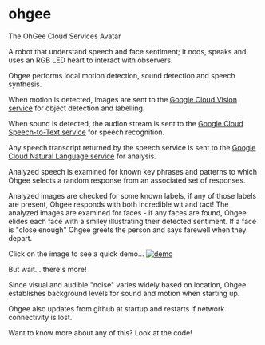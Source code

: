 # ohgee
The OhGee Cloud Services Avatar

A robot that understand speech and face sentiment; it nods, speaks and uses an RGB LED heart to interact with observers.

Ohgee performs local motion detection, sound detection and speech synthesis.

When motion is detected, images are sent to the [Google Cloud Vision service](https://cloud.google.com/vision/) for object detection and labelling.

When sound is detected, the audion stream is sent to the [Google Cloud Speech-to-Text service](https://cloud.google.com/speech-to-text/) for speech recognition.

Any speech transcript returned by the speech service is sent to the [Google Cloud Natural Language service](https://cloud.google.com/natural-language/) for analysis.

Analyzed speech is examined for known key phrases and patterns to which Ohgee selects a random response from an associated set of responses.

Analyzed images are checked for some known labels, if any of those labels are present, Ohgee responds with both incredible wit and tact!
The analyzed images are examined for faces - if any faces are found, Ohgee elides each face with a smiley illustrating their detected sentiment.
If a face is "close enough" Ohgee greets the person and says farewell when they depart.

Click on the image to see a quick demo...
[![demo](https://lh3.googleusercontent.com/T6kej9_cPDlSEd9RuixM6UfAnxD8Pn4kLtyg_F677h9dnkVcso314qCQtXiW7K5VIEyRATo-EFPbc4WX2Xl8VG_7bPn4D961hQTSD9dbOrtMporHQnpOHncr2e-oLg8B57IDEyb4fTmVGxK8vqjXDnppachEpghAH3_rr-hcVVWqQVJpJ8EI9cqRX13twzbzODYKb2m9ZLa4tdvgnOyym5mPU87Bz098QADv8DqgaEtCTxs4lVOE7mbAZgqv4X3G_z-o5e2ZVGOPvj13gdNQAJrl6GISkuVsPmTK9YQUE7L0rgLOD8FCmX1fvJfK4dMSyxmeDcyErcTAkwCfoN1EfWugtoMkxtkrq2eI3l7nl84x_Xu1XE5umZ1lpVeCL7C8wV6uaERk6ENYklICMdqmGo9Kg4edn3tR7eVIso6LTzdXxLSMMlhiEkCk36c_LmVHes6ZNrX_y9c9IywPydiaWsy7eIxX-x3URVtep3RRoR-y4uibEDoCx00TiWnEA84pk4Yw93SO8c77TGdXiIBbYC4RGvCKaMTD6SxxFg1AHUDhpNNLKqqaquGSkgJS_o8kgZtU542A-lmX8XxZobiCH2Amy83ybtX5pU8XUr0RnzDnPm74WPJFKchbByj6gc3p=s250-k-rw-no)](https://youtu.be/PBYmpuFzArQ "Ohgee demo")


But wait... there's more!

Since visual and audible "noise" varies widely based on location, Ohgee establishes background levels for sound and motion when starting up.

Ohgee also updates from github at startup and restarts if network connectivity is lost.

Want to know more about any of this? Look at the code!
